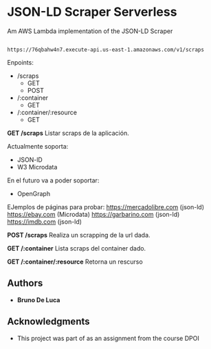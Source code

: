 # JSON-LD Scraper Serverless

  

Am AWS Lambda implementation of the JSON-LD Scraper

```

https://76qbahw4n7.execute-api.us-east-1.amazonaws.com/v1/scraps

```
Enpoints: 

- /scraps
	- GET
	- POST
- /:container
	- GET
- /:container/:resource
	- GET

**GET /scraps**
Listar scraps de la aplicación.

Actualmente soporta:
- JSON-lD
- W3 Microdata

En el futuro va a poder soportar:
- OpenGraph

EJemplos de páginas para probar:
https://mercadolibre.com (json-ld)
https://ebay.com (Microdata)
https://garbarino.com (json-ld)
https://imdb.com (json-ld)

**POST /scraps**
Realiza un scrapping de la url dada.

**GET /:container**
Lista scraps del container dado.

**GET /:container/:resource**
Retorna un rescurso

## Authors

  

*  **Bruno De Luca**

  

## Acknowledgments

  

* This project was part of as an assignment from the course DPOI